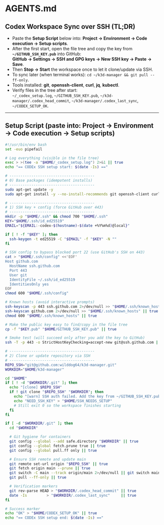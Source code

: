 # AGENTS.md

## Codex Workspace Sync over SSH (TL;DR)
- Paste the **Setup Script** below into: **Project → Environment → Code execution → Setup scripts**.
- After the first start, open the file tree and copy the key from **`~/GITHUB_SSH_KEY.pub`** into GitHub:  
  **GitHub → Settings → SSH and GPG keys → New SSH key → Paste → Save**.
- Then **Stop → Start** the workspace once to let it clone/update via SSH.
- To sync later (when terminal works): `cd ~/k3d-manager && git pull --ff-only`.
- Tools installed: **git**, **openssh-client**, **curl**, **jq**, **kubectl**.
- Verify files in the tree after start:  
  `~/_codex_setup.log`, `~/GITHUB_SSH_KEY.pub`, `~/k3d-manager/.codex_head_commit`, `~/k3d-manager/.codex_last_sync`, `~/CODEX_SETUP_OK`.

---

## Setup Script (paste into: Project → Environment → Code execution → Setup scripts)
```bash
#!/usr/bin/env bash
set -euo pipefail

# Log everything (visible in the file tree)
exec > >(tee -a "$HOME/_codex_setup.log") 2>&1 || true
echo "== CODEx SSH setup start: $(date -Is) =="

# ---------------------------------------
# 0) Base packages (idempotent installs)
# ---------------------------------------
sudo apt-get update -y
sudo apt-get install -y --no-install-recommends git openssh-client curl jq ca-certificates

# ---------------------------------------
# 1) SSH key + config (force GitHub over 443)
# ---------------------------------------
mkdir -p "$HOME/.ssh" && chmod 700 "$HOME/.ssh"
KEY="$HOME/.ssh/id_ed25519"
EMAIL="${EMAIL:-codex-$(hostname)-$(date +%Y%m%d)@local}"

if [ ! -f "$KEY" ]; then
  ssh-keygen -t ed25519 -C "$EMAIL" -f "$KEY" -N ""
fi

# SSH config to bypass blocked port 22 (use GitHub's SSH on 443)
cat > "$HOME/.ssh/config" <<'EOF'
Host github.com
  HostName ssh.github.com
  Port 443
  User git
  IdentityFile ~/.ssh/id_ed25519
  IdentitiesOnly yes
EOF
chmod 600 "$HOME/.ssh/config"

# Known hosts (avoid interactive prompts)
ssh-keyscan -p 443 ssh.github.com 2>/dev/null >> "$HOME/.ssh/known_hosts" || true
ssh-keyscan github.com 2>/dev/null >> "$HOME/.ssh/known_hosts" || true
chmod 600 "$HOME/.ssh/known_hosts" || true

# Make the public key easy to find/copy in the file tree
cp -f "$KEY.pub" "$HOME/GITHUB_SSH_KEY.pub" || true

# Smoke test (will succeed only after you add the key to GitHub)
ssh -T -p 443 -o StrictHostKeyChecking=accept-new git@ssh.github.com || true

# ---------------------------------------
# 2) Clone or update repository via SSH
# ---------------------------------------
REPO_SSH="git@github.com:wilddog64/k3d-manager.git"
WORKDIR="$HOME/k3d-manager"

cd "$HOME"
if [ ! -d "$WORKDIR/.git" ]; then
  echo "[clone] $REPO_SSH"
  if ! git clone "$REPO_SSH" "$WORKDIR"; then
    echo "[warn] SSH auth failed. Add the key from ~/GITHUB_SSH_KEY.pub to GitHub, then Stop→Start the workspace."
    echo "NEED_SSH_KEY" > "$HOME/SSH_NEEDS_SETUP"
    # Still exit 0 so the workspace finishes starting
  fi
fi

if [ -d "$WORKDIR/.git" ]; then
  cd "$WORKDIR"

  # Git hygiene for containers
  git config --global --add safe.directory "$WORKDIR" || true
  git config --global fetch.prune true || true
  git config --global pull.ff only || true

  # Ensure SSH remote and update main
  git remote set-url origin "$REPO_SSH" || true
  git fetch origin main --prune || true
  git switch -C main --track origin/main 2>/dev/null || git switch main || true
  git pull --ff-only || true

  # Verification markers
  git rev-parse HEAD > "$WORKDIR/.codex_head_commit" || true
  date -Is         > "$WORKDIR/.codex_last_sync"     || true
fi

# Success marker
echo "OK" > "$HOME/CODEX_SETUP_OK" || true
echo "== CODEx SSH setup end: $(date -Is) =="
